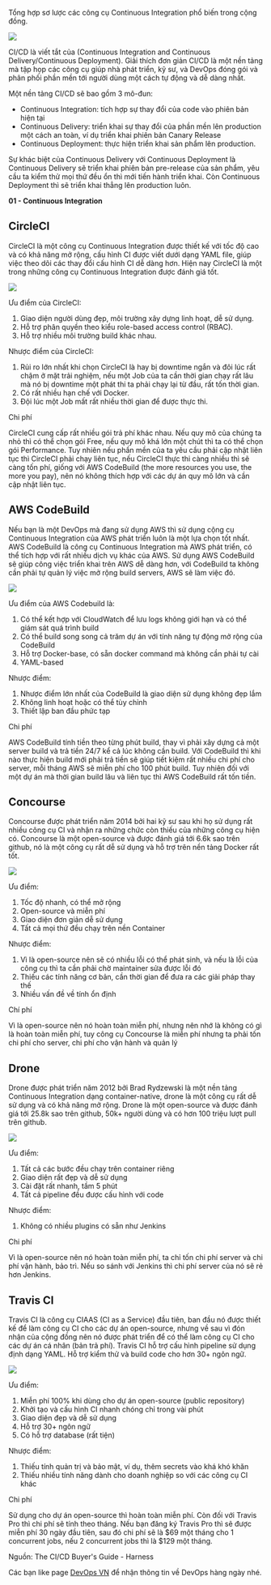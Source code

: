 Tổng hợp sơ lược các công cụ Continuous Integration phổ biến trong cộng đồng.

![](https://images.viblo.asia/00523cdd-643a-4013-b45f-f3c9ba33db63.png)

CI/CD là viết tắt của (Continuous Integration and  Continuous Delivery/Continuous Deployment). Giải thích đơn giản CI/CD là một nền tảng mà tập họp các công cụ giúp nhà phát triển, kỹ sư, và DevOps đóng gói và phân phối phần mền tới người dùng một cách tự động và dễ dàng nhất.

Một nền tảng CI/CD sẽ bao gồm 3 mô-đun:
+ Continuous Integration: tích hợp sự thay đổi của code vào phiên bản hiện tại
+ Continuous Delivery: triển khai sự thay đổi của phần mền lên production một cách an toàn, ví dụ triển khai phiên bản Canary Release
+ Continuous Deployment: thực hiện triển khai sản phẩm lên production.

Sự khác biệt của Continuous Delivery với Continuous Deployment là Continuous Delivery sẽ triển khai phiên bản pre-release của sản phẩm, yêu cầu ta kiểm thử mọi thứ đều ổn thì mới tiến hành triển khai. Còn Continuous Deployment thì sẽ triển khai thẳng lên production luôn.

**01 - Continuous Integration**

## CircleCI
CircleCI là một công cụ Continuous Integration được thiết kế với tốc độ cao và có khả năng mở rộng, cấu hình CI được viết dưới dạng YAML file, giúp việc theo dõi các thay đổi cấu hình CI dễ dàng hơn. Hiện nay CircleCI là một trong những công cụ Continuous Integration được đánh giá tốt.

![](https://i.imgur.com/HNvC1cv.jpg)

Ưu điểm của CircleCI:
1. Giao diện người dùng đẹp, môi trường xây dựng linh hoạt, dễ sử dụng.
2. Hỗ trợ phân quyền theo kiểu role-based access control (RBAC).
3. Hỗ trợ nhiều môi trường build khác nhau.

Nhược điểm của CircleCI:
1. Rủi ro lớn nhất khi chọn CircleCI là hay bị downtime ngắn và đôi lúc rất chậm ở mặt trải nghiệm, nếu một Job của ta cần thời gian chạy rất lâu mà nó bị downtime một phát thi ta phải chạy lại từ đầu, rất tốn thời gian.
2. Có rất nhiều hạn chế với Docker.
3. Đội lúc một Job mất rất nhiều thời gian để được thực thi.

Chi phí

CircleCI cung cấp rất nhiều gói trả phí khác nhau. Nếu quy mô của chúng ta nhỏ thì có thể chọn gói Free, nếu quy mô khá lớn một chút thì ta có thể chọn gói Performance. Tuy nhiên nếu phần mền của ta yêu cầu phải cập nhật liên tục thì CircleCI phải chạy liên tục, nếu CircleCI thực thi càng nhiều thì sẽ càng tốn phí, giống với AWS CodeBuild (the more resources you use, the more you pay), nên nó không thích hợp với các dự án quy mô lớn và cần cập nhật liên tục.

## AWS CodeBuild
Nếu bạn là một DevOps mà đang sử dụng AWS thì sử dụng cộng cụ Continuous Integration của AWS phát triển luôn là một lựa chọn tốt nhất. AWS CodeBuild là công cụ Continuous Integration mà AWS phát triển, có thể tích hợp với rất nhiều dịch vụ khác của AWS. Sử dụng AWS CodeBuild sẽ giúp công việc triển khai trên AWS dễ dàng hơn, với CodeBuild ta không cần phải tự quản lý việc mở rộng build servers, AWS sẽ làm việc đó.

![](https://i.imgur.com/ujEaYPe.jpg)

Ưu điểm của AWS Codebuild là:
1. Có thể kết hợp với CloudWatch để lưu logs không giới hạn và có thể giám sát quá trình build
2. Có thể build song song cả trăm dự án với tính năng tự động mở rộng của CodeBuild
3. Hỗ trợ Docker-base, có sẵn docker command mà không cần phải tự cài
4. YAML-based

Nhược điểm:
1. Nhược điểm lớn nhất của CodeBuild là giao diện sử dụng không đẹp lắm
2. Không linh hoạt hoặc có thể tùy chỉnh
3. Thiết lập ban đầu phức tạp

Chi phí

AWS CodeBuild tính tiền theo từng phút build, thay vì phải xây dựng cả một server build và trả tiền 24/7 kể cả lúc không cần build. Với CodeBuild thì khi nào thực hiện build mới phải trả tiền sẽ giúp tiết kiệm rất nhiều chi phí cho server, mỗi tháng AWS sẽ miễn phí cho 100 phút build. Tuy nhiên đối với một dự án mà thời gian build lâu và liên tục thì AWS CodeBuild rất tốn tiền.

## Concourse
Concourse được phát triển năm 2014 bởi hai kỹ sư sau khi họ sử dụng rất nhiều công cụ CI và nhận ra những chức còn thiếu của những công cụ hiện có. Concourse là một open-source và được đánh giá tới 6.6k sao trên github, nó là một công cụ rất dễ sử dụng và hỗ trợ trên nền tảng Docker rất tốt.

![](https://i.imgur.com/sOsEWLT.jpg)

Ưu điểm:
1. Tốc độ nhanh, có thể mở rộng
2. Open-source và miễn phí
3. Giao diện đơn giản dễ sử dụng
4. Tất cả mọi thứ đều chạy trên nền Container

Nhược điểm:
1. Vì là open-source nên sẽ có nhiều lỗi có thể phát sinh, và nếu là lỗi của công cụ thì ta cần phải chờ maintainer sửa được lỗi đó
2. Thiếu các tính năng cơ bản, cần thời gian để đưa ra các giải pháp thay thế
3. Nhiều vấn đề về tính ổn định

Chí phí

Vì là open-source nên nó hoàn toàn miễn phí, nhưng nên nhớ là không có gì là hoàn toàn miễn phí, tuy công cụ Concourse là miễn phí nhưng ta phải tốn chi phí cho server, chi phí cho vận hành và quản lý

## Drone
Drone được phát triển năm 2012 bởi Brad Rydzewski là một nền tảng Continuous Integration dạng container-native, drone là một công cụ rất dễ sử dụng và có khả năng mở rộng. Drone là một open-source và được đánh giá tới 25.8k sao trên github, 50k+ người dùng và có hơn 100 triệu lượt pull trên github.

![](https://i.imgur.com/21TvvH0.jpg)

Ưu điểm:
1. Tất cả các bước đều chạy trên container riêng
2. Giao diện rất đẹp và dễ sử dụng
3. Cài đặt rất nhanh, tầm 5 phút
4. Tất cả pipeline đều được cấu hình với code

Nhược điểm:
1. Không có nhiều plugins có sẵn như Jenkins

Chi phí

Vì là open-source nên nó hoàn toàn miễn phí, ta chỉ tốn chi phí server và chi phí vận hành, bảo trì. Nếu so sánh với Jenkins thì chi phí server của nó sẽ rẻ hơn Jenkins.

## Travis CI
Travis CI là công cụ CIAAS (CI as a Service) đầu tiên, ban đầu nó được thiết kế để làm công cụ CI cho các dự án open-source, nhưng về sau vì đón nhận của cộng đồng nên nó được phát triển để có thể làm công cụ CI cho các dự án cá nhân (bản trả phí). Travis CI hỗ trợ cấu hình pipeline sử dụng định dạng YAML. Hỗ trợ kiểm thử và build code cho hơn 30+ ngôn ngữ.

![](https://i.imgur.com/Obf3pXI.jpg)

Ưu điểm:
1. Miễn phí 100% khi dùng cho dự án open-source (public repository)
2. Khởi tạo và cấu hình CI nhanh chóng chỉ trong vài phút
3. Giao diện đẹp và dễ sử dụng
4. Hỗ trợ 30+ ngôn ngữ
5. Có hỗ trợ database (rất tiện)

Nhược điểm:
1. Thiếu tính quản trị và bảo mật, ví dụ, thêm secrets vào khá khó khăn
2. Thiếu nhiều tính năng dành cho doanh nghiệp so với các công cụ CI khác

Chi phí

Sử dụng cho dự án open-source thì hoàn toàn miễn phí. Còn đối với Travis Pro thì chi phí sẽ tính theo tháng. Nếu bạn đăng ký Travis Pro thì sẽ được miễn phí 30 ngày đầu tiên, sau đó chi phí sẽ là $69 một tháng cho 1 concurrent jobs, nếu 2 concurrent jobs thì là $129 một tháng.

Nguồn: The CI/CD Buyer's Guide - Harness

Các bạn like page [DevOps VN](https://www.facebook.com/profile.php?id=100085570585155) để nhận thông tin về DevOps hàng ngày nhé.
